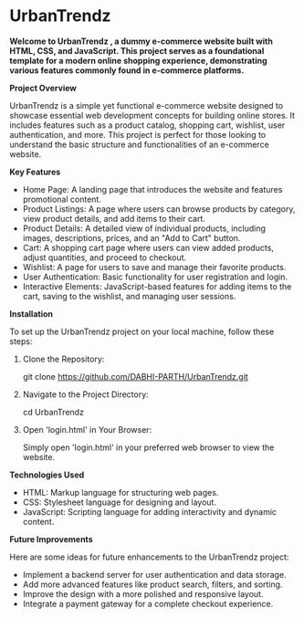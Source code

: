 
# UrbanTrendz

<b>Welcome to UrbanTrendz , a dummy e-commerce website built with HTML, CSS, and JavaScript. This project serves as a foundational template for a modern online shopping experience, demonstrating various features commonly found in e-commerce platforms.</b>

<b> Project Overview</b>

UrbanTrendz is a simple yet functional e-commerce website designed to showcase essential web development concepts for building online stores. It includes features such as a product catalog, shopping cart, wishlist, user authentication, and more. This project is perfect for those looking to understand the basic structure and functionalities of an e-commerce website.

<b> Key Features</b>

- Home Page: A landing page that introduces the website and features promotional content.
- Product Listings: A page where users can browse products by category, view product details, and add items to their cart.
- Product Details: A detailed view of individual products, including images, descriptions, prices, and an "Add to Cart" button.
- Cart: A shopping cart page where users can view added products, adjust quantities, and proceed to checkout.
- Wishlist: A page for users to save and manage their favorite products.
- User Authentication: Basic functionality for user registration and login.
- Interactive Elements: JavaScript-based features for adding items to the cart, saving to the wishlist, and managing user sessions.



<b>Installation</b>

To set up the UrbanTrendz project on your local machine, follow these steps:

1. Clone the Repository:

   git clone https://github.com/DABHI-PARTH/UrbanTrendz.git
   

2. Navigate to the Project Directory:

   cd UrbanTrendz
  

3. Open 'login.html' in Your Browser:

   Simply open 'login.html' in your preferred web browser to view the website.


 <b>Technologies Used</b>

- HTML: Markup language for structuring web pages.
- CSS: Stylesheet language for designing and layout.
- JavaScript: Scripting language for adding interactivity and dynamic content.

<b> Future Improvements</b>

Here are some ideas for future enhancements to the UrbanTrendz project:

- Implement a backend server for user authentication and data storage.
- Add more advanced features like product search, filters, and sorting.
- Improve the design with a more polished and responsive layout.
- Integrate a payment gateway for a complete checkout experience.
